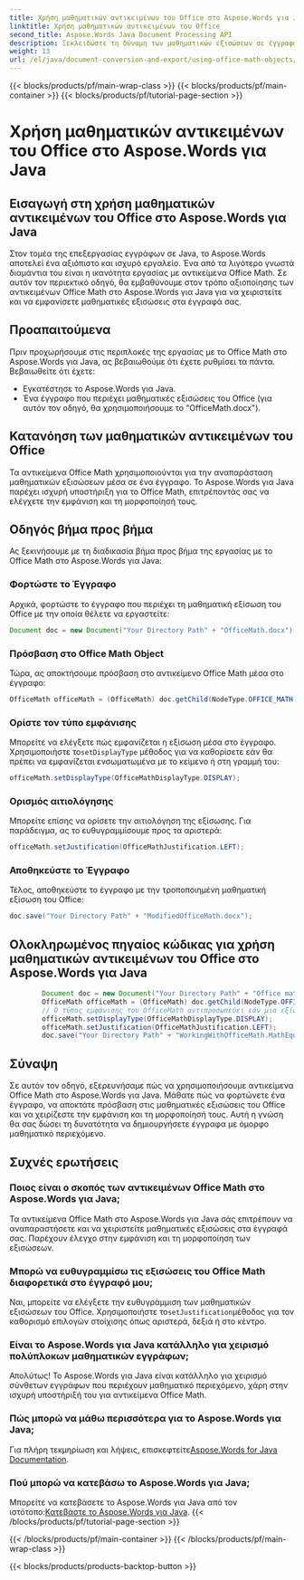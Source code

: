 ```yaml
---
title: Χρήση μαθηματικών αντικειμένων του Office στο Aspose.Words για Java
linktitle: Χρήση μαθηματικών αντικειμένων του Office
second_title: Aspose.Words Java Document Processing API
description: Ξεκλειδώστε τη δύναμη των μαθηματικών εξισώσεων σε έγγραφα με το Aspose.Words για Java. Μάθετε να χειρίζεστε και να προβάλλετε αντικείμενα Office Math χωρίς κόπο.
weight: 13
url: /el/java/document-conversion-and-export/using-office-math-objects/
---
```


{{< blocks/products/pf/main-wrap-class >}}
{{< blocks/products/pf/main-container >}}
{{< blocks/products/pf/tutorial-page-section >}}

# Χρήση μαθηματικών αντικειμένων του Office στο Aspose.Words για Java


## Εισαγωγή στη χρήση μαθηματικών αντικειμένων του Office στο Aspose.Words για Java

Στον τομέα της επεξεργασίας εγγράφων σε Java, το Aspose.Words αποτελεί ένα αξιόπιστο και ισχυρό εργαλείο. Ένα από τα λιγότερο γνωστά διαμάντια του είναι η ικανότητα εργασίας με αντικείμενα Office Math. Σε αυτόν τον περιεκτικό οδηγό, θα εμβαθύνουμε στον τρόπο αξιοποίησης των αντικειμένων Office Math στο Aspose.Words για Java για να χειριστείτε και να εμφανίσετε μαθηματικές εξισώσεις στα έγγραφά σας. 

## Προαπαιτούμενα

Πριν προχωρήσουμε στις περιπλοκές της εργασίας με το Office Math στο Aspose.Words για Java, ας βεβαιωθούμε ότι έχετε ρυθμίσει τα πάντα. Βεβαιωθείτε ότι έχετε:

- Εγκατέστησε το Aspose.Words για Java.
- Ένα έγγραφο που περιέχει μαθηματικές εξισώσεις του Office (για αυτόν τον οδηγό, θα χρησιμοποιήσουμε το "OfficeMath.docx").

## Κατανόηση των μαθηματικών αντικειμένων του Office

Τα αντικείμενα Office Math χρησιμοποιούνται για την αναπαράσταση μαθηματικών εξισώσεων μέσα σε ένα έγγραφο. Το Aspose.Words για Java παρέχει ισχυρή υποστήριξη για το Office Math, επιτρέποντάς σας να ελέγχετε την εμφάνιση και τη μορφοποίησή τους. 

## Οδηγός βήμα προς βήμα

Ας ξεκινήσουμε με τη διαδικασία βήμα προς βήμα της εργασίας με το Office Math στο Aspose.Words για Java:

### Φορτώστε το Έγγραφο

Αρχικά, φορτώστε το έγγραφο που περιέχει τη μαθηματική εξίσωση του Office με την οποία θέλετε να εργαστείτε:

```java
Document doc = new Document("Your Directory Path" + "OfficeMath.docx");
```

### Πρόσβαση στο Office Math Object

Τώρα, ας αποκτήσουμε πρόσβαση στο αντικείμενο Office Math μέσα στο έγγραφο:

```java
OfficeMath officeMath = (OfficeMath) doc.getChild(NodeType.OFFICE_MATH, 0, true);
```

### Ορίστε τον τύπο εμφάνισης

 Μπορείτε να ελέγξετε πώς εμφανίζεται η εξίσωση μέσα στο έγγραφο. Χρησιμοποιήστε το`setDisplayType` μέθοδος για να καθορίσετε εάν θα πρέπει να εμφανίζεται ενσωματωμένα με το κείμενο ή στη γραμμή του:

```java
officeMath.setDisplayType(OfficeMathDisplayType.DISPLAY);
```

### Ορισμός αιτιολόγησης

Μπορείτε επίσης να ορίσετε την αιτιολόγηση της εξίσωσης. Για παράδειγμα, ας το ευθυγραμμίσουμε προς τα αριστερά:

```java
officeMath.setJustification(OfficeMathJustification.LEFT);
```

### Αποθηκεύστε το Έγγραφο

Τέλος, αποθηκεύστε το έγγραφο με την τροποποιημένη μαθηματική εξίσωση του Office:

```java
doc.save("Your Directory Path" + "ModifiedOfficeMath.docx");
```

## Ολοκληρωμένος πηγαίος κώδικας για χρήση μαθηματικών αντικειμένων του Office στο Aspose.Words για Java

```java
        Document doc = new Document("Your Directory Path" + "Office math.docx");
        OfficeMath officeMath = (OfficeMath) doc.getChild(NodeType.OFFICE_MATH, 0, true);
        // Ο τύπος εμφάνισης του OfficeMath αντιπροσωπεύει εάν μια εξίσωση εμφανίζεται ενσωματωμένα με το κείμενο ή εμφανίζεται στη γραμμή της.
        officeMath.setDisplayType(OfficeMathDisplayType.DISPLAY);
        officeMath.setJustification(OfficeMathJustification.LEFT);
        doc.save("Your Directory Path" + "WorkingWithOfficeMath.MathEquations.docx");
```

## Σύναψη

Σε αυτόν τον οδηγό, εξερευνήσαμε πώς να χρησιμοποιήσουμε αντικείμενα Office Math στο Aspose.Words για Java. Μάθατε πώς να φορτώνετε ένα έγγραφο, να αποκτάτε πρόσβαση στις μαθηματικές εξισώσεις του Office και να χειρίζεστε την εμφάνιση και τη μορφοποίησή τους. Αυτή η γνώση θα σας δώσει τη δυνατότητα να δημιουργήσετε έγγραφα με όμορφο μαθηματικό περιεχόμενο.

## Συχνές ερωτήσεις

### Ποιος είναι ο σκοπός των αντικειμένων Office Math στο Aspose.Words για Java;

Τα αντικείμενα Office Math στο Aspose.Words για Java σάς επιτρέπουν να αναπαραστήσετε και να χειριστείτε μαθηματικές εξισώσεις στα έγγραφά σας. Παρέχουν έλεγχο στην εμφάνιση και τη μορφοποίηση των εξισώσεων.

### Μπορώ να ευθυγραμμίσω τις εξισώσεις του Office Math διαφορετικά στο έγγραφό μου;

 Ναι, μπορείτε να ελέγξετε την ευθυγράμμιση των μαθηματικών εξισώσεων του Office. Χρησιμοποιήστε το`setJustification`μέθοδος για τον καθορισμό επιλογών στοίχισης όπως αριστερά, δεξιά ή στο κέντρο.

### Είναι το Aspose.Words για Java κατάλληλο για χειρισμό πολύπλοκων μαθηματικών εγγράφων;

Απολύτως! Το Aspose.Words για Java είναι κατάλληλο για χειρισμό σύνθετων εγγράφων που περιέχουν μαθηματικό περιεχόμενο, χάρη στην ισχυρή υποστήριξή του για αντικείμενα Office Math.

### Πώς μπορώ να μάθω περισσότερα για το Aspose.Words για Java;

 Για πλήρη τεκμηρίωση και λήψεις, επισκεφτείτε[Aspose.Words for Java Documentation](https://reference.aspose.com/words/java/).

### Πού μπορώ να κατεβάσω το Aspose.Words για Java;

 Μπορείτε να κατεβάσετε το Aspose.Words για Java από τον ιστότοπο:[Κατεβάστε το Aspose.Words για Java](https://releases.aspose.com/words/java/).
{{< /blocks/products/pf/tutorial-page-section >}}

{{< /blocks/products/pf/main-container >}}
{{< /blocks/products/pf/main-wrap-class >}}

{{< blocks/products/products-backtop-button >}}
